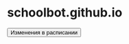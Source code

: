 # schoolbot.github.io
<html lang="ru">
    <head>
    <meta charset="UTF-8">
    <title>Школьный бот</title>
<body>
    <button id="buy">Изменения в расписании</button>
